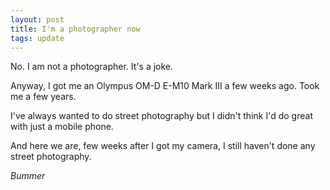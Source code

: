 ```yaml
---
layout: post
title: I'm a photographer now
tags: update
---
```


No. I am not a photographer. It's a joke.

Anyway, I got me an Olympus OM-D E-M10 Mark III a few weeks ago. Took me a few years.

I've always wanted to do street photography but I didn't think I'd do great with just a mobile phone.

And here we are, few weeks after I got my camera, I still haven't done any street photography.

_Bummer_
